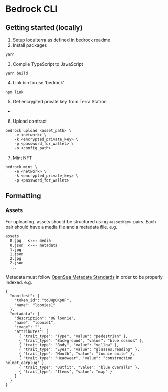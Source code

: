 # Bedrock CLI

## Getting started (locally)
1. Setup localterra as defined in bedrock readme
2. Install packages
```
yarn
```
3. Compile TypeScript to JavaScript
```
yarn build
```
4. Link bin to use 'bedrock'
```
npm link
```
5. Get encrypted private key from Terra Station
  - 
6. Upload contract
```
bedrock upload <asset_path> \
	-e <network> \
	-k <encrypted_private_key> \
	-p <password_for_wallet> \
	-o <config_path>
```
7. Mint NFT
```
bedrock mint \
	-e <network> \
	-k <encrypted_private_key> \
	-p <password_for_wallet>
```

## Formatting

### Assets
For uploading, assets should be structured using `<assetKey>` pairs. Each pair should have a media file and a metadata file.
e.g.
```
assets
  0.jpg   <--- media
  0.json  <--- metadata
  1.jpg
  1.json
  2.jpg
  2.json
  ...
```
Metadata must follow [OpenSea Metadata Standards](https://docs.opensea.io/docs/metadata-standards) in order to be properly indexed.
e.g.
```
{
  "manifest": {
    "token_id": "to0HpOKp8F",
    "name": "loonies1"
  },
  "metadata": {
    "description": "OG loonie",
    "name": "loonie1",
    "image": "",
    "attributes": [
      { "trait_type": "Type", "value": "pedestrian" },
      { "trait_type": "Background", "value": "blue cosmos" },
      { "trait_type": "Body", "value": "yellow" },
      { "trait_type": "Eyes", "value": "glasses,reading" },
      { "trait_type": "Mouth", "value": "loonie smile" },
      { "trait_type": "Headwear", "value": "construction helmet,earplug" },
      { "trait_type": "Outfit", "value": "blue overalls" },
      { "trait_type": "Items", "value": "map" }
    ]
  }
}
```
